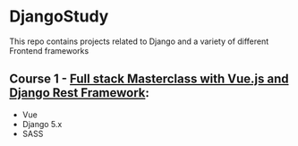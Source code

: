 # DjangoStudy
This repo contains projects related to Django and a variety of different Frontend frameworks

## Course 1 - [Full stack Masterclass with Vue.js and Django Rest Framework](https://www.udemy.com/course/full-stack-masterclass-with-vuejs-and-django-rest-framework/?couponCode=ST2MT110724BNEW): 
- Vue
- Django 5.x
- SASS